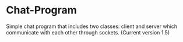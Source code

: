 # Chat-Program

Simple chat program that includes two classes: client and server which communicate with each other through sockets.
(Current version 1.5)
